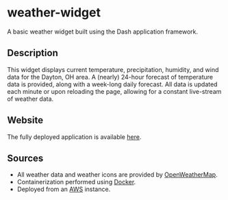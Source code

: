 # weather-widget
A basic weather widget built using the Dash application framework.

## Description
This widget displays current temperature, precipitation, humidity, and wind data for the Dayton, OH area. A (nearly) 24-hour forecast of temperature data is provided, along with a week-long daily forecast. All data is updated each minute or upon reloading the page, allowing for a constant live-stream of weather data.

## Website
The fully deployed application is available [here](http://18.222.202.114:8050/).

## Sources
- All weather data and weather icons are provided by [OpenWeatherMap](https://openweathermap.org/).
- Containerization performed using [Docker](https://www.docker.com/).
- Deployed from an [AWS](https://aws.amazon.com/) instance.
